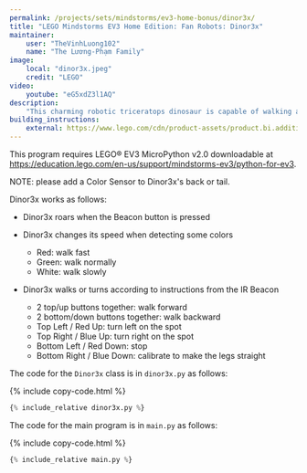 ```yaml
---
permalink: /projects/sets/mindstorms/ev3-home-bonus/dinor3x/
title: "LEGO Mindstorms EV3 Home Edition: Fan Robots: Dinor3x"
maintainer:
    user: "TheVinhLuong102"
    name: "The Lương-Phạm Family"
image:
    local: "dinor3x.jpeg"
    credit: "LEGO"
video:
    youtube: "eG5xdZ3l1AQ"
description:
    "This charming robotic triceratops dinosaur is capable of walking and turning on all fours."
building_instructions:
    external: https://www.lego.com/cdn/product-assets/product.bi.additional.extra.pdf/31313_X_DINOREX.pdf
---
```



This program requires LEGO® EV3 MicroPython v2.0 downloadable at https://education.lego.com/en-us/support/mindstorms-ev3/python-for-ev3.


NOTE: please add a Color Sensor to Dinor3x's back or tail. 

Dinor3x works as follows:

- Dinor3x roars when the Beacon button is pressed

- Dinor3x changes its speed when detecting some colors
    - Red: walk fast
    - Green: walk normally
    - White: walk slowly

- Dinor3x walks or turns according to instructions from the IR Beacon
    - 2 top/up buttons together: walk forward
    - 2 bottom/down buttons together: walk backward
    - Top Left / Red Up: turn left on the spot
    - Top Right / Blue Up: turn right on the spot
    - Bottom Left / Red Down: stop
    - Bottom Right / Blue Down: calibrate to make the legs straight

The code for the `Dinor3x` class is in `dinor3x.py` as follows:

{% include copy-code.html %}
```python
{% include_relative dinor3x.py %}
```

The code for the main program is in `main.py` as follows:

{% include copy-code.html %}
```python
{% include_relative main.py %}
```
